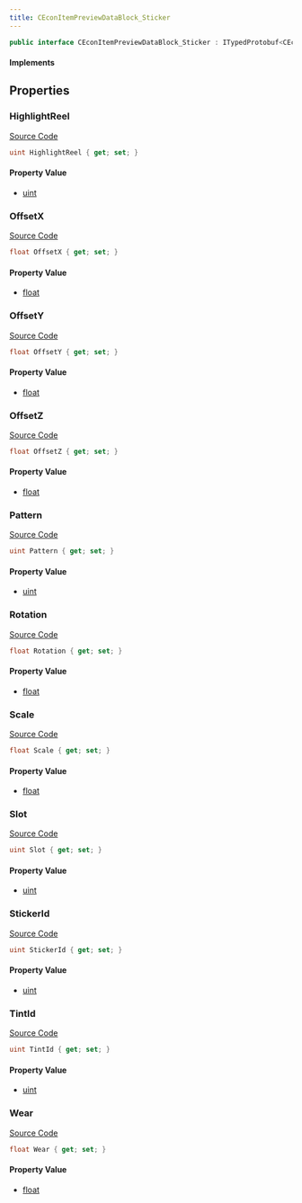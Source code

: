 ```yaml
---
title: CEconItemPreviewDataBlock_Sticker
---
```


```csharp
public interface CEconItemPreviewDataBlock_Sticker : ITypedProtobuf<CEconItemPreviewDataBlock_Sticker>, INativeHandle
```

#### Implements

## Properties

### HighlightReel

[Source Code](https://github.com/swiftly-solution/swiftlys2/blob/beta/managed/src/SwiftlyS2.Generated/Protobufs/Interfaces/CEconItemPreviewDataBlock_Sticker.cs#L43)

```csharp
uint HighlightReel { get; set; }
```

#### Property Value

- [uint](https://learn.microsoft.com/dotnet/api/system.uint32)

### OffsetX

[Source Code](https://github.com/swiftly-solution/swiftlys2/blob/beta/managed/src/SwiftlyS2.Generated/Protobufs/Interfaces/CEconItemPreviewDataBlock_Sticker.cs#L31)

```csharp
float OffsetX { get; set; }
```

#### Property Value

- [float](https://learn.microsoft.com/dotnet/api/system.single)

### OffsetY

[Source Code](https://github.com/swiftly-solution/swiftlys2/blob/beta/managed/src/SwiftlyS2.Generated/Protobufs/Interfaces/CEconItemPreviewDataBlock_Sticker.cs#L34)

```csharp
float OffsetY { get; set; }
```

#### Property Value

- [float](https://learn.microsoft.com/dotnet/api/system.single)

### OffsetZ

[Source Code](https://github.com/swiftly-solution/swiftlys2/blob/beta/managed/src/SwiftlyS2.Generated/Protobufs/Interfaces/CEconItemPreviewDataBlock_Sticker.cs#L37)

```csharp
float OffsetZ { get; set; }
```

#### Property Value

- [float](https://learn.microsoft.com/dotnet/api/system.single)

### Pattern

[Source Code](https://github.com/swiftly-solution/swiftlys2/blob/beta/managed/src/SwiftlyS2.Generated/Protobufs/Interfaces/CEconItemPreviewDataBlock_Sticker.cs#L40)

```csharp
uint Pattern { get; set; }
```

#### Property Value

- [uint](https://learn.microsoft.com/dotnet/api/system.uint32)

### Rotation

[Source Code](https://github.com/swiftly-solution/swiftlys2/blob/beta/managed/src/SwiftlyS2.Generated/Protobufs/Interfaces/CEconItemPreviewDataBlock_Sticker.cs#L25)

```csharp
float Rotation { get; set; }
```

#### Property Value

- [float](https://learn.microsoft.com/dotnet/api/system.single)

### Scale

[Source Code](https://github.com/swiftly-solution/swiftlys2/blob/beta/managed/src/SwiftlyS2.Generated/Protobufs/Interfaces/CEconItemPreviewDataBlock_Sticker.cs#L22)

```csharp
float Scale { get; set; }
```

#### Property Value

- [float](https://learn.microsoft.com/dotnet/api/system.single)

### Slot

[Source Code](https://github.com/swiftly-solution/swiftlys2/blob/beta/managed/src/SwiftlyS2.Generated/Protobufs/Interfaces/CEconItemPreviewDataBlock_Sticker.cs#L13)

```csharp
uint Slot { get; set; }
```

#### Property Value

- [uint](https://learn.microsoft.com/dotnet/api/system.uint32)

### StickerId

[Source Code](https://github.com/swiftly-solution/swiftlys2/blob/beta/managed/src/SwiftlyS2.Generated/Protobufs/Interfaces/CEconItemPreviewDataBlock_Sticker.cs#L16)

```csharp
uint StickerId { get; set; }
```

#### Property Value

- [uint](https://learn.microsoft.com/dotnet/api/system.uint32)

### TintId

[Source Code](https://github.com/swiftly-solution/swiftlys2/blob/beta/managed/src/SwiftlyS2.Generated/Protobufs/Interfaces/CEconItemPreviewDataBlock_Sticker.cs#L28)

```csharp
uint TintId { get; set; }
```

#### Property Value

- [uint](https://learn.microsoft.com/dotnet/api/system.uint32)

### Wear

[Source Code](https://github.com/swiftly-solution/swiftlys2/blob/beta/managed/src/SwiftlyS2.Generated/Protobufs/Interfaces/CEconItemPreviewDataBlock_Sticker.cs#L19)

```csharp
float Wear { get; set; }
```

#### Property Value

- [float](https://learn.microsoft.com/dotnet/api/system.single)

